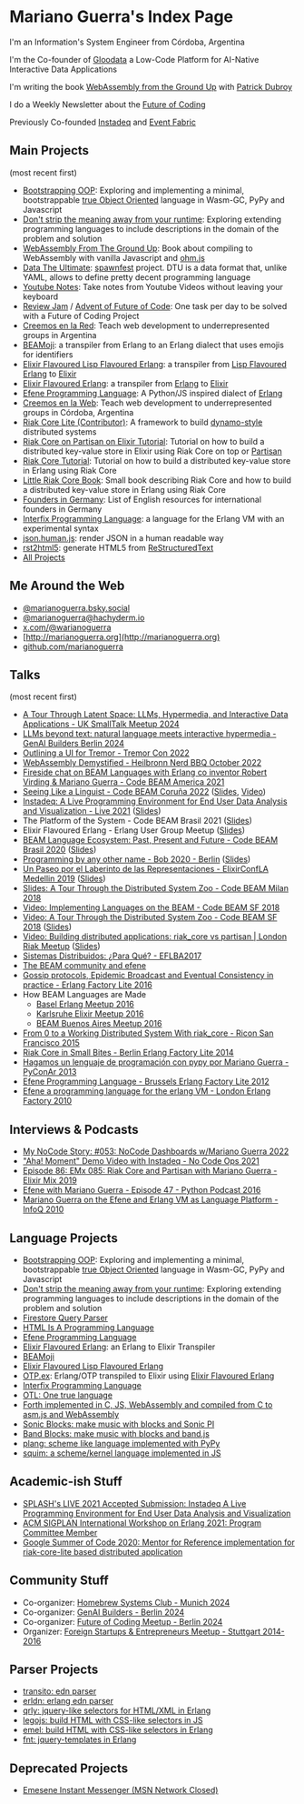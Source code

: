 
# Mariano Guerra's Index Page

I'm an Information's System Engineer from Córdoba, Argentina

I'm the Co-founder of [Gloodata](https://gloodata.com) a Low-Code Platform for AI-Native Interactive Data Applications

I'm writing the book [WebAssembly from the Ground Up](https://wasmgroundup.com/) with [Patrick Dubroy](https://twitter.com/dubroy)

I do a Weekly Newsletter about the [Future of Coding](https://newsletter.futureofcoding.org/join/)

Previously Co-founded [Instadeq](https://instadeq.com) and [Event Fabric](https://event-fabric.com/)

## Main Projects

(most recent first)

-   [Bootstrapping OOP](https://marianoguerra.org/posts/bootstrapping-oop-part-3-who-parses-the-parser/): Exploring and implementing a minimal, bootstrappable [true Object Oriented](https://userpage.fu-berlin.de/~ram/pub/pub_jf47ht81Ht/doc_kay_oop_en) language in Wasm-GC, PyPy and Javascript
-   [Don't strip the meaning away from your runtime](https://marianoguerra.org/msite/human-server-protocol/): Exploring extending programming languages to include descriptions in the domain of the problem and solution
-   [WebAssembly From The Ground Up](https://wasmgroundup.com/): Book about compiling to WebAssembly with vanilla Javascript and [ohm.js](https://ohmjs.org/)
-   [Data The Ultimate](https://github.com/spawnfest/dtu): [spawnfest](https://spawnfest.org/) project. DTU is a data format that, unlike YAML, allows to define pretty decent programming language
-   [Youtube Notes](https://instadeq.com/youtube-notes/): Take notes from Youtube Videos without leaving your keyboard
-   [Review Jam](https://marianoguerra.github.io/review-jam/) / [Advent of Future of Code](https://marianoguerra.github.io/advent-of-future-of-code/): One task per day to be solved with a Future of Coding Project
-   [Creemos en la Red](https://creemosenlared.com/): Teach web development to underrepresented groups in Argentina
-   [BEAMoji](https://github.com/spawnfest/beamoji/blob/%E2%93%82%EF%B8%8F/JUDGES.md): a transpiler from Erlang to an Erlang dialect that uses emojis for identifiers
-   [Elixir Flavoured Lisp Flavoured Erlang](https://github.com/marianoguerra/efe#eflfe-elixir-flavoured-lisp-flavoured-erlang): a transpiler from [Lisp Flavoured Erlang](https://lfe.io/) to [Elixir](https://elixir-lang.org/)
-   [Elixir Flavoured Erlang](https://github.com/marianoguerra/efe): a transpiler from [Erlang](https://www.erlang.org/) to [Elixir](https://elixir-lang.org/)
-   [Efene Programming Language](https://github.com/efene/efene): A Python/JS inspired dialect of [Erlang](https://www.erlang.org/)
-   [Creemos en la Web](https://creemosenlaweb.github.io/): Teach web development to underrepresented groups in Córdoba, Argentina
-   [Riak Core Lite (Contributor)](https://riak-core-lite.github.io/): A framework to build [dynamo-style](https://www.amazon.science/publications/dynamo-amazons-highly-available-key-value-store) distributed systems
-   [Riak Core on Partisan on Elixir Tutorial](http://marianoguerra.org/posts/riak-core-on-partisan-on-elixir-tutorial-introduction.html): Tutorial on how to build a distributed key-value store in Elixir using Riak Core on top or [Partisan](https://web.archive.org/web/20200626173022/http://partisan.cloud/)
-   [Riak Core Tutorial](https://marianoguerra.github.io/riak-core-tutorial/): Tutorial on how to build a distributed key-value store in Erlang using Riak Core
-   [Little Riak Core Book](https://marianoguerra.github.io/little-riak-core-book/): Small book describing Riak Core and how to build a distributed key-value store in Erlang using Riak Core
-   [Founders in Germany](http://marianoguerra.github.io/founders-in-germany/): List of English resources for international founders in Germany
-   [Interfix Programming Language](https://github.com/marianoguerra/interfix): a language for the Erlang VM with an experimental syntax
-   [json.human.js](https://github.com/marianoguerra/json.human.js): render JSON in a human readable way
-   [rst2html5](https://github.com/marianoguerra/rst2html5): generate HTML5 from [ReStructuredText](https://en.wikipedia.org/wiki/ReStructuredText)
-   [All Projects](https://github.com/marianoguerra?tab=repositories)

## Me Around the Web

-   [@marianoguerra.bsky.social](https://bsky.app/profile/marianoguerra.bsky.social)
-   [@marianoguerra@hachyderm.io](https://hachyderm.io/@marianoguerra)
-   [x.com/@warianoguerra](https://twitter.com/warianoguerra)
-   [http://marianoguerra.org](http://marianoguerra.org)
-   [github.com/marianoguerra](https://github.com/marianoguerra)

## Talks

(most recent first)

-   [A Tour Through Latent Space: LLMs, Hypermedia, and Interactive Data Applications - UK SmallTalk Meetup 2024](https://marianoguerra.github.io/presentations/2024-uk-smalltalk-meetup/#1)
-   [LLMs beyond text: natural language meets interactive hypermedia - GenAI Builders Berlin 2024](https://www.youtube.com/watch?v=qWlTxQAcFQQ)
-   [Outlining a UI for Tremor - Tremor Con 2022](http://marianoguerra.github.io/presentations/2022-tremor-conf-outlining-a-ui-for-tremor/)
-   [WebAssembly Demystified - Heilbronn Nerd BBQ October 2022](http://marianoguerra.github.io/presentations/2022-wasm-demystified-heilbronn-nerd-bbq/)
-   [Fireside chat on BEAM Languages with Erlang co inventor Robert Virding & Mariano Guerra - Code BEAM America 2021](https://www.youtube.com/watch?v=-o_UFjCyum4)
-   [Seeing Like a Linguist - Code BEAM Coruña 2022](https://www.codebeamcorunha.es/en#schedule) ([Slides](http://marianoguerra.github.io/presentations/2022-codebeam-galicia/), [Video](https://www.youtube.com/watch?v=-huejXtJJT4))
-   [Instadeq: A Live Programming Environment for End User Data Analysis and Visualization - Live 2021](https://www.youtube.com/watch?v=mTEkYqnGICE) ([Slides](https://marianoguerra.github.io/presentations/2021-live/))
-   The Platform of the System - Code BEAM Brasil 2021 ([Slides](https://marianoguerra.github.io/presentations/2021-codebeam-brasil/The%20Platform%20of%20The%20System%20-%20Code%20BEAM%20Brasil%202021.pdf))
-   Elixir Flavoured Erlang - Erlang User Group Meetup ([Slides](https://marianoguerra.github.io/presentations/2020-erlug-elixir-flavoured-erlang/))
-   [BEAM Language Ecosystem: Past, Present and Future - Code BEAM Brasil 2020](https://www.codebeambr.com/video/10) ([Slides](https://marianoguerra.github.io/presentations/2020-codebeam-brazil/BEAM%20Language%20Ecosystem%20Past%2C%20Present%20and%20Future.pdf))
-   [Programming by any other name - Bob 2020 - Berlin](https://www.youtube.com/watch?v=dZC__eDU60M&list=PLHvf3gk-RdgWClskb81nBwwCCv7sRZqDm&index=16&t=0s) ([Slides](https://marianoguerra.github.io/presentations/2020-berlin-bobkonf-programming-by-any-other-name/#1))
-   [Un Paseo por el Laberinto de las Representaciones - ElixirConfLA Medellin 2019](https://www.youtube.com/watch?v=PrSdwC8H84E) ([Slides](https://marianoguerra.github.io/presentations/2019-medellin-elixir-conf-la-laberinto-representaciones/#1))
-   [Slides: A Tour Through the Distributed System Zoo - Code BEAM Milan 2018](https://marianoguerra.github.io/presentations/2018-codebeam-milan-zoo/#1)
-   [Video: Implementing Languages on the BEAM - Code BEAM SF 2018](https://www.youtube.com/watch?v=lkAbwmn5Rv8)
-   [Video: A Tour Through the Distributed System Zoo - Code BEAM SF 2018](https://www.youtube.com/watch?v=L7OTjuCIZc0) ([Slides](https://marianoguerra.github.io/presentations/2018-codebeam-sf-zoo/))
-   [Video: Building distributed applications: riak_core vs partisan | London Riak Meetup](https://www.youtube.com/watch?v=BKqR3EJAV78) ([Slides](https://marianoguerra.github.io/presentations/2018-london-erlang-meetup/))
-   [Sistemas Distribuidos: ¿Para Qué? - EFLBA2017](https://www.youtube.com/watch?v=j3pk3qQRaxA)
-   [The BEAM community and efene](https://marianoguerra.github.io/presentations/2017-euc-efene-and-the-beam-community/)
-   [Gossip protocols, Epidemic Broadcast and Eventual Consistency in practice - Erlang Factory Lite 2016](https://marianoguerra.github.io/presentations/berlin-efl-2016/)
-   How BEAM Languages are Made
    -   [Basel Erlang Meetup 2016](http://marianoguerra.org/talks/erlang-basel-meetup/#/efene-how-beams-are-made)
    -   [Karlsruhe Elixir Meetup 2016](http://marianoguerra.org/talks/elixir-karlsruhe-meetup/#/how-beams-are-made)
    -   [BEAM Buenos Aires Meetup 2016](http://marianoguerra.org/talks/beamba-buenos-aires-meetup/)
-   [From 0 to a Working Distributed System With riak_core - Ricon San Francisco 2015](https://www.youtube.com/watch?v=eiVqDnA0k0U&list=PL9Jh2HsAWHxIc7Tt2M6xez_TOP21GBH6M&index=21)
-   [Riak Core in Small Bites - Berlin Erlang Factory Lite 2014](http://www.erlang-factory.com/berlin2014/mariano-guerra)
-   [Hagamos un lenguaje de programación con pypy por Mariano Guerra - PyConAr 2013](https://www.youtube.com/watch?v=_YcT01M9ZTI)
-   [Efene Programming Language - Brussels Erlang Factory Lite 2012](http://www.erlang-factory.com/conference/Brussels/speakers/MarianoGuerra)
-   [Efene a programming language for the erlang VM - London Erlang Factory 2010](http://www.erlang-factory.com/conference/London2010/speakers/MarianoGuerra)

## Interviews & Podcasts

-   [My NoCode Story: #053: NoCode Dashboards w/Mariano Guerra 2022](https://anchor.fm/mynocodestory/episodes/053-NoCode-Dashboards-wMariano-Guerra-e1h829l)
-   ["Aha! Moment" Demo Video with Instadeq - No Code Ops 2021](https://www.youtube.com/watch?v=r1MhSIKIwBs)
-   [Episode 86: EMx 085: Riak Core and Partisan with Mariano Guerra - Elixir Mix 2019](https://podcasts.apple.com/us/podcast/episode-86-emx-085-riak-core-and-partisan-with/id1379029137?i=1000461789813)
-   [Efene with Mariano Guerra - Episode 47 - Python Podcast 2016](https://www.pythonpodcast.com/episode-47-efene-with-mariano-guerra/)
-   [Mariano Guerra on the Efene and Erlang VM as Language Platform - InfoQ 2010](https://www.infoq.com/interviews/guerra-efene-erlang/)

## Language Projects

-   [Bootstrapping OOP](https://marianoguerra.org/posts/bootstrapping-oop-part-3-who-parses-the-parser/): Exploring and implementing a minimal, bootstrappable [true Object Oriented](https://userpage.fu-berlin.de/~ram/pub/pub_jf47ht81Ht/doc_kay_oop_en) language in Wasm-GC, PyPy and Javascript
-   [Don't strip the meaning away from your runtime](https://marianoguerra.org/msite/human-server-protocol/): Exploring extending programming languages to include descriptions in the domain of the problem and solution
-   [Firestore Query Parser](https://github.com/instadeq/firestore-query-parser-js)
-   [HTML Is A Programming Language](https://github.com/marianoguerra/hiapl)
-   [Efene Programming Language](https://github.com/efene/efene)
-   [Elixir Flavoured Erlang](https://github.com/marianoguerra/efe): an Erlang to Elixir Transpiler
-   [BEAMoji](https://github.com/spawnfest/beamoji/blob/%E2%93%82%EF%B8%8F/JUDGES.md)
-   [Elixir Flavoured Lisp Flavoured Erlang](https://github.com/marianoguerra/efe#eflfe-elixir-flavoured-lisp-flavoured-erlang)
-   [OTP.ex](https://github.com/marianoguerra/otp.ex): Erlang/OTP transpiled to Elixir using [Elixir Flavoured Erlang](https://github.com/marianoguerra/efe)
-   [Interfix Programming Language](https://github.com/marianoguerra/interfix)
-   [OTL: One true language](https://github.com/marianoguerra/otl)
-   [Forth implemented in C, JS, WebAssembly and compiled from C to asm.js and WebAssembly](https://marianoguerra.github.io/ricardo-forth/)
-   [Sonic Blocks: make music with blocks and Sonic PI](https://github.com/marianoguerra/sonic-blocks)
-   [Band Blocks: make music with blocks and band.js](https://github.com/marianoguerra/band-blocks)
-   [plang: scheme like language implemented with PyPy](https://github.com/marianoguerra/plang)
-   [squim: a scheme/kernel language implemented in JS](https://github.com/marianoguerra/squim)

## Academic-ish Stuff

-   [SPLASH's LIVE 2021 Accepted Submission: Instadeq A Live Programming Environment for End User Data Analysis and Visualization](https://2021.splashcon.org/details/live-2021-papers/10/Instadeq-A-Live-Programming-Environment-for-End-User-Data-Analysis-and-Visualization)
-   [ACM SIGPLAN International Workshop on Erlang 2021: Program Committee Member](https://erlang2021.hotcrp.com/users/pc)
-   [Google Summer of Code 2020: Mentor for Reference implementation for riak-core-lite based distributed application](https://summerofcode.withgoogle.com/archive/2020/projects/5834795419959296)

## Community Stuff

-   Co-organizer: [Homebrew Systems Club - Munich 2024](https://lu.ma/je6q8qzq)
-   Co-organizer: [GenAI Builders - Berlin 2024](https://lu.ma/rvsr4xiy)
-   Co-organizer: [Future of Coding Meetup - Berlin 2024](https://hachyderm.io/@marianoguerra/112540551931190487)
-   Organizer: [Foreign Startups & Entrepreneurs Meetup - Stuttgart 2014-2016](https://www.meetup.com/Foreign-Startup-Enterprenuers-near-Stuttgart-Meetup/)

## Parser Projects

-   [transito: edn parser](https://github.com/marianoguerra/transito)
-   [erldn: erlang edn parser](https://github.com/marianoguerra/erldn)
-   [qrly: jquery-like selectors for HTML/XML in Erlang](https://github.com/marianoguerra/qrly)
-   [legojs: build HTML with CSS-like selectors in JS](https://github.com/marianoguerra/legojs)
-   [emel: build HTML with CSS-like selectors in Erlang](https://github.com/marianoguerra/emel)
-   [fnt: jquery-templates in Erlang](https://github.com/marianoguerra/fnt---efene-templates)

## Deprecated Projects

-   [Emesene Instant Messenger (MSN Network Closed)](https://github.com/emesene/emesene)
